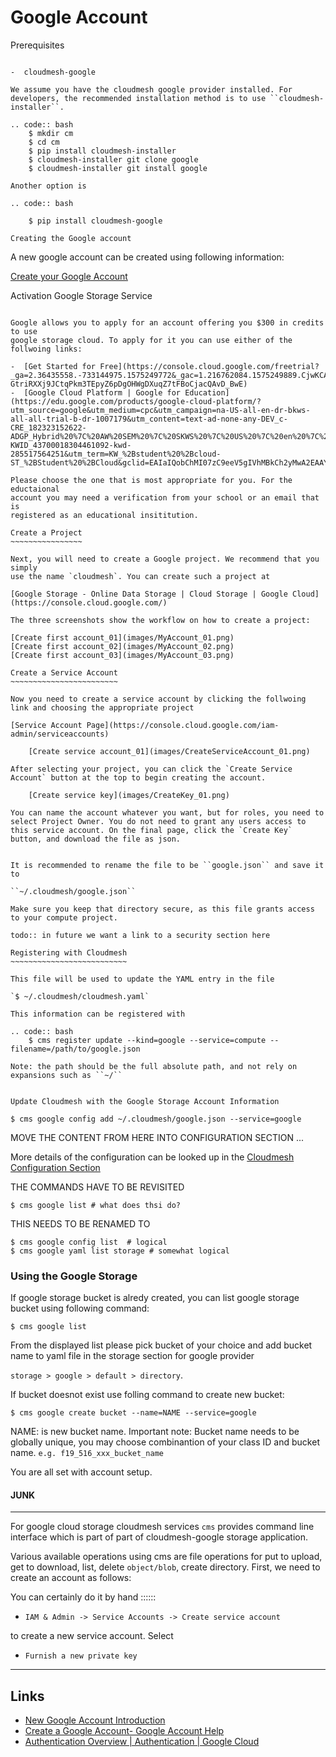 Google Account
==============

Prerequisites
~~~~~~~~~~~~~

-  cloudmesh-google

We assume you have the cloudmesh google provider installed. For developers, the recommended installation method is to use ``cloudmesh-installer``. 

.. code:: bash
    $ mkdir cm
    $ cd cm
    $ pip install cloudmesh-installer
    $ cloudmesh-installer git clone google
    $ cloudmesh-installer git install google

Another option is 

.. code:: bash

    $ pip install cloudmesh-google

Creating the Google account
~~~~~~~~~~~~~~~~~~~~~~~~~~~

A new google account can be created using following information:

[Create your Google Account](https://accounts.google.com/signup/v2/webcreateaccount)
 

Activation Google Storage Service
~~~~~~~~~~~~~~~~~~~~~~~~~~~~~~~~~

Google allows you to apply for an account offering you $300 in credits to use
google storage cloud. To apply for it you can use either of the follwoing links:

-  [Get Started for Free](https://console.cloud.google.com/freetrial?_ga=2.36435558.-733144975.1575249772&_gac=1.216762084.1575249889.CjwKCAiA5o3vBRBUEiwA9PVzavyytvYEKObpJV-GtriRXXj9JCtqPkm3TEpyZ6pDgOHWgDXuqZ7tFBoCjacQAvD_BwE)
-  [Google Cloud Platform | Google for Education](https://edu.google.com/products/google-cloud-platform/?utm_source=google&utm_medium=cpc&utm_campaign=na-US-all-en-dr-bkws-all-all-trial-b-dr-1007179&utm_content=text-ad-none-any-DEV_c-CRE_182323152622-ADGP_Hybrid%20%7C%20AW%20SEM%20%7C%20SKWS%20%7C%20US%20%7C%20en%20%7C%20Multi%20~%20Student-KWID_43700018304461092-kwd-285517564251&utm_term=KW_%2Bstudent%20%2Bcloud-ST_%2BStudent%20%2BCloud&gclid=EAIaIQobChMI07zC9eeV5gIVhMBkCh2yMwA2EAAYASAAEgKmHfD_BwE&modal_active=none)

Please choose the one that is most appropriate for you. For the eductaional
account you may need a verification from your school or an email that is
registered as an educational insititution.

Create a Project
~~~~~~~~~~~~~~~~

Next, you will need to create a Google project. We recommend that you simply
use the name `cloudmesh`. You can create such a project at
  
[Google Storage - Online Data Storage | Cloud Storage | Google Cloud](https://console.cloud.google.com/)
  
The three screenshots show the workflow on how to create a project:
   
[Create first account_01](images/MyAccount_01.png)
[Create first account_02](images/MyAccount_02.png)
[Create first account_03](images/MyAccount_03.png)
   
Create a Service Account
~~~~~~~~~~~~~~~~~~~~~~~~

Now you need to create a service account by clicking the follwoing link and choosing the appropriate project
  
[Service Account Page](https://console.cloud.google.com/iam-admin/serviceaccounts)
  
    [Create service account_01](images/CreateServiceAccount_01.png)

After selecting your project, you can click the `Create Service Account` button at the top to begin creating the account.  
    
    [Create service key](images/CreateKey_01.png)

You can name the account whatever you want, but for roles, you need to select Project Owner. You do not need to grant any users access to this service account. On the final page, click the `Create Key` button, and download the file as json.


It is recommended to rename the file to be ``google.json`` and save it to

``~/.cloudmesh/google.json``

Make sure you keep that directory secure, as this file grants access to your compute project. 

todo:: in future we want a link to a security section here

Registering with Cloudmesh
~~~~~~~~~~~~~~~~~~~~~~~~~~

This file will be used to update the YAML entry in the file

`$ ~/.cloudmesh/cloudmesh.yaml`

This information can be registered with

.. code:: bash
    $ cms register update --kind=google --service=compute --filename=/path/to/google.json

Note: the path should be the full absolute path, and not rely on expansions such as ``~/``


Update Cloudmesh with the Google Storage Account Information
~~~~~~~~~~~~~~~~~~~~~~~~~~~~~~~~~~~~~~~~~~~~~~~~~~~~~~~~~~~~


```
$ cms google config add ~/.cloudmesh/google.json --service=google 
```


MOVE THE CONTENT FROM HERE INTO CONFIGURATION SECTION ...


More details of the configuration can be looked up in the [Cloudmesh  Configuration Section](MISSING)

THE COMMANDS HAVE TO BE REVISITED

```
$ cms google list # what does thsi do?
```

THIS NEEDS TO BE RENAMED TO 

```
$ cms google config list  # logical
$ cms google yaml list storage # somewhat logical

```



### Using the Google Storage


If google storage bucket is alredy created, you can list google storage bucket
using following command:

```
$ cms google list 
```

From the displayed list please pick bucket of your choice and add bucket name
to yaml file in the storage section for google provider

`storage > google > default > directory`.

If bucket doesnot exist use folling command to create new bucket:

```
$ cms google create bucket --name=NAME --service=google
```

NAME: is new bucket name.
Important note: Bucket name needs to be globally unique, you may choose combinantion
of your class ID and bucket name. 
`e.g. f19_516_xxx_bucket_name`

You are all set with account setup.

#### JUNK

-----------------

For google cloud storage cloudmesh services `cms` provides command line
interface which is part of part of cloudmesh-google storage application.


Various available operations using cms are file operations for put to upload, get to download,
list, delete `object/blob`, create directory. First, we need to create an
account as follows:


You can certainly do it by hand ::::::

* `IAM & Admin -> Service Accounts -> Create service account`

 to create a new service account. Select 
 
* `Furnish a new private key` 

--------------------

## Links

* [New Google Account Introduction](https://myaccount.google.com/intro)
* [Create a Google Account- Google Account Help](<https://support.google.com/accounts/answer/27441>)
* [Authentication Overview | Authentication | Google Cloud](https://cloud.google.com/docs/authentication/)

